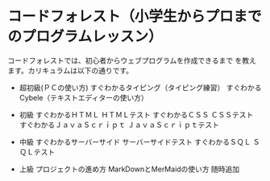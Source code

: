 # コードフォレスト（小学生からプロまでのプログラムレッスン）

コードフォレストでは、初心者からウェブプログラムを作成できるまで
を教えます。カリキュラムは以下の通りです。


* 超初級(ＰＣの使い方)
すぐわかるタイピング（タイピング練習）
すぐわかるCybele（テキストエディターの使い方）

* 初級
すぐわかるＨＴＭＬ
ＨＴＭＬテスト
すぐわかるＣＳＳ
ＣＳＳテスト
すぐわかるＪａｖａＳｃｒｉｐｔ
ＪａｖａＳｃｒｉｐｔテスト

* 中級
すぐわかるサーバーサイド
サーバーサイドテスト
すぐわかるＳＱＬ
ＳＱＬテスト

* 上級
プロジェクトの進め方
MarkDownとMerMaidの使い方
随時追加